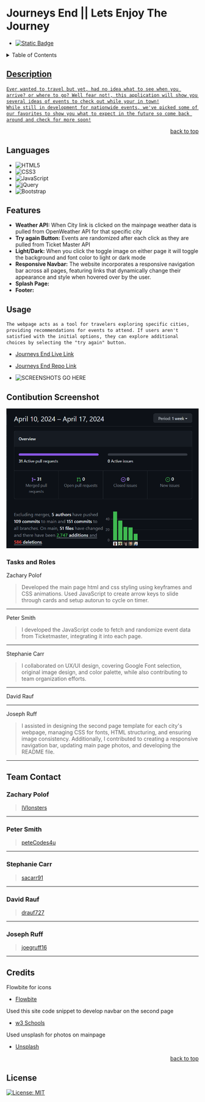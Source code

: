 <a name="readme-top"></a>

# Journeys End || Lets Enjoy The Journey
- <a href="https://github.com/IVIonsters/Journeys-End/graphs/contributors">![Static Badge](https://img.shields.io/badge/Contributors-5-green)
</a>

<details>
<summary>Table of Contents</summary>
    <ul>
        <li><a href="#description">Description</li>
        <li><a href="#languages">languages</li>
        <li><a href="#features">Features</li>
        <li><a href="#usage">Usage</li>
        <li><a href="#credits">Credits</li>
        <li><a href="#license">License</li>
    </ul>
</details>

## Description

    Ever wanted to travel but yet, had no idea what to see when you arrive? or where to go? Well fear not!, this application will show you several ideas of events to check out while your in town!
    While still in development for nationwide events, we've picked some of our favorites to show you what to expect in the future so come back around and check for more soon!

<p align="right"><a href="#readme-top">back to top</a></p>

## Languages

- ![HTML5](https://img.shields.io/badge/html5-%23E34F26.svg?style=for-the-badge&logo=html5&logoColor=white)
- ![CSS3](https://img.shields.io/badge/css3-%231572B6.svg?style=for-the-badge&logo=css3&logoColor=white)
- ![JavaScript](https://img.shields.io/badge/javascript-%23323330.svg?style=for-the-badge&logo=javascript&logoColor=%23F7DF1E)
- ![jQuery](https://img.shields.io/badge/jquery-%230769AD.svg?style=for-the-badge&logo=jquery&logoColor=white)
- ![Bootstrap](https://img.shields.io/badge/bootstrap-%238511FA.svg?style=for-the-badge&logo=bootstrap&logoColor=white)


## Features

- **Weather API:** When City link is clicked on the mainpage weather data is pulled from OpenWeather API for that specific city
- **Try again Button:** Events are randomized after each click as they are pulled from Ticket Master API
- **Light/Dark:** When you click the toggle image on either page it will toggle the background and font color to light or dark mode
- **Responsive Navbar:** The website incorporates a responsive navigation bar across all pages, featuring links that dynamically change their appearance and style when hovered over by the user.
- **Splash Page:**
- **Footer:**


## Usage

    The webpage acts as a tool for travelers exploring specific cities, providing recommendations for events to attend. If users aren't satisfied with the initial options, they can explore additional choices by selecting the "try again" button.

* [Journeys End Live Link](https://ivionsters.github.io/Journeys-End/)

* [Journeys End Repo Link](https://github.com/IVIonsters/Journeys-End)

* ![SCREENSHOTS GO HERE](./assets/images/usagevid.gif)

## Contibution Screenshot

!["contributions"](./assets/images/contimage.png)

### Tasks and Roles

Zachary Polof

>Developed the main page html and css styling using keyframes and CSS animations. Used JavaScript to create arrow keys to slide through cards and setup autorun to cycle on timer.
---

Peter Smith

>I developed the JavaScript code to fetch and randomize event data from Ticketmaster, integrating it into each page. 
----

Stephanie Carr

>I collaborated on UX/UI design, covering Google Font selection, original image design, and color palette, while also contributing to team organization efforts.
---

David Rauf

---
Joseph Ruff
>I assisted in designing the second page template for each city's webpage, managing CSS for fonts, HTML structuring, and ensuring image consistency. Additionally, I contributed to creating a responsive navigation bar, updating main page photos, and developing the README file.
---

## Team Contact

### Zachary Polof

>[IVIonsters](https://github.com/IVIonsters)
---

### Peter Smith

>[peteCodes4u](https://github.com/petecodes4u)
---

### Stephanie Carr

>[sacarr91](https://github.com/sacarr91)
---

### David Rauf

>[drauf727](https://github.com/drauf727)
---

### Joseph Ruff

>[joegruff16](https://github.com/joegruff16)
---

## Credits

Flowbite for icons

- [Flowbite](https://flowbite.com/)

Used this site code snippet to develop navbar on the second page

- [w3 Schools](https://www.w3schools.com/bootstrap5/bootstrap_navbar.php)

Used unsplash for photos on mainpage

- [Unsplash](https://unsplash.com/)

<p align="right"><a href="#readme-top">back to top</a></p>

## License

[![License: MIT](https://img.shields.io/badge/License-MIT-yellow.svg)](https://opensource.org/licenses/MIT)







<!-- REFERENCE LINKS HERE -->

[Static Badge]: (https://img.shields.io/badge/Contributors-5-green)
[contributors]: https://github.com/IVIonsters/Journeys-End/graphs/contributors